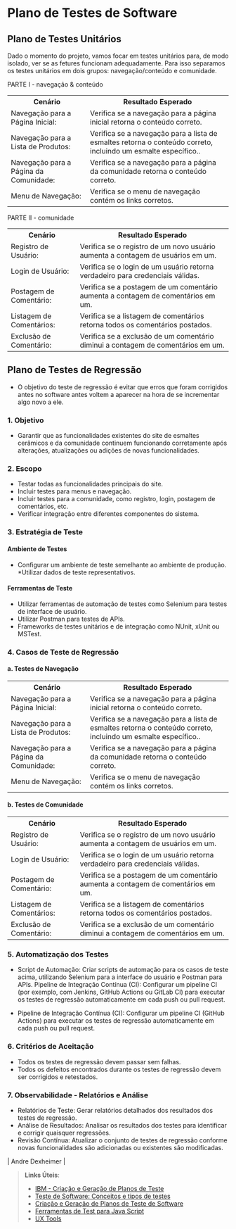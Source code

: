 # Plano de Testes de Software

## Plano de Testes Unitários

Dado o momento do projeto, vamos focar em testes unitários para, de modo isolado, ver se as fetures funcionam adequadamente. Para isso separamos os testes unitários em dois grupos: navegação/conteúdo e comunidade.

PARTE I - navegação & conteúdo	

<table>
  <tr>
    <th>Cenário</th>
    <th>Resultado Esperado</th>
  </tr>
  <tr>
    <td>Navegação para a Página Inicial:</td>
    <td>Verifica se a navegação para a página inicial retorna o conteúdo correto.</td>
  </tr>
  <tr>
    <td>Navegação para a Lista de Produtos:</td>
    <td>Verifica se a navegação para a lista de esmaltes retorna o conteúdo correto, incluindo um esmalte específico..</td>
  </tr>
  <tr>
    <td>Navegação para a Página da Comunidade:</td>
    <td>Verifica se a navegação para a página da comunidade retorna o conteúdo correto.</td>
  </tr>
  <tr>
    <td>Menu de Navegação:</td>
    <td>Verifica se o menu de navegação contém os links corretos.</td>
  </tr>
 </table>

PARTE II - comunidade

<table>
  <tr>
    <th>Cenário</th>
    <th>Resultado Esperado</th>
  </tr>
  <tr>
    <td>Registro de Usuário:</td>
    <td>Verifica se o registro de um novo usuário aumenta a contagem de usuários em um.</td>
  </tr>
  <tr>
    <td>Login de Usuário:</td>
    <td>Verifica se o login de um usuário retorna verdadeiro para credenciais válidas.</td>
  </tr>
  <tr>
    <td>Postagem de Comentário:</td>
    <td>Verifica se a postagem de um comentário aumenta a contagem de comentários em um.</td>
  </tr>
  <tr>
    <td>Listagem de Comentários:</td>
    <td>Verifica se a listagem de comentários retorna todos os comentários postados.</td>
  </tr>
  <tr>
    <td>Exclusão de Comentário:</td>
    <td>Verifica se a exclusão de um comentário diminui a contagem de comentários em um.</td>
  </tr>
 </table>

## Plano de Testes de Regressão

* O objetivo do teste de regressão é evitar que erros que foram corrigidos antes no software antes voltem a aparecer na hora de se incrementar algo novo a ele.

### 1. Objetivo
* Garantir que as funcionalidades existentes do site de esmaltes cerâmicos e da comunidade continuem funcionando corretamente após alterações, atualizações ou adições de novas funcionalidades.

### 2. Escopo
* Testar todas as funcionalidades principais do site.
* Incluir testes para menus e navegação.
* Incluir testes para a comunidade, como registro, login, postagem de comentários, etc.
* Verificar integração entre diferentes componentes do sistema.

### 3. Estratégia de Teste

#### Ambiente de Testes

* Configurar um ambiente de teste semelhante ao ambiente de produção.
*Utilizar dados de teste representativos.

#### Ferramentas de Teste

* Utilizar ferramentas de automação de testes como Selenium para testes de interface de usuário.
* Utilizar Postman para testes de APIs.
* Frameworks de testes unitários e de integração como NUnit, xUnit ou MSTest.

### 4. Casos de Teste de Regressão

#### a. Testes de Navegação

<table>
  <tr>
    <th>Cenário</th>
    <th>Resultado Esperado</th>
  </tr>
  <tr>
    <td>Navegação para a Página Inicial:</td>
    <td>Verifica se a navegação para a página inicial retorna o conteúdo correto.</td>
  </tr>
  <tr>
    <td>Navegação para a Lista de Produtos:</td>
    <td>Verifica se a navegação para a lista de esmaltes retorna o conteúdo correto, incluindo um esmalte específico..</td>
  </tr>
  <tr>
    <td>Navegação para a Página da Comunidade:</td>
    <td>Verifica se a navegação para a página da comunidade retorna o conteúdo correto.</td>
  </tr>
  <tr>
    <td>Menu de Navegação:</td>
    <td>Verifica se o menu de navegação contém os links corretos.</td>
  </tr>
 </table>

#### b. Testes de Comunidade

 <table>
  <tr>
    <th>Cenário</th>
    <th>Resultado Esperado</th>
  </tr>
  <tr>
    <td>Registro de Usuário:</td>
    <td>Verifica se o registro de um novo usuário aumenta a contagem de usuários em um.</td>
  </tr>
  <tr>
    <td>Login de Usuário:</td>
    <td>Verifica se o login de um usuário retorna verdadeiro para credenciais válidas.</td>
  </tr>
  <tr>
    <td>Postagem de Comentário:</td>
    <td>Verifica se a postagem de um comentário aumenta a contagem de comentários em um.</td>
  </tr>
  <tr>
    <td>Listagem de Comentários:</td>
    <td>Verifica se a listagem de comentários retorna todos os comentários postados.</td>
  </tr>
  <tr>
    <td>Exclusão de Comentário:</td>
    <td>Verifica se a exclusão de um comentário diminui a contagem de comentários em um.</td>
  </tr>
 </table>

### 5. Automatização dos Testes

* Script de Automação: Criar scripts de automação para os casos de teste acima, utilizando Selenium para a interface do usuário e Postman para APIs.
Pipeline de Integração Contínua (CI): Configurar um pipeline CI (por exemplo, com Jenkins, GitHub Actions ou GitLab CI) para executar os testes de regressão automaticamente em cada push ou pull request.

* Pipeline de Integração Contínua (CI): Configurar um pipeline CI (GitHub Actions) para executar os testes de regressão automaticamente em cada push ou pull request.

### 6. Critérios de Aceitação

* Todos os testes de regressão devem passar sem falhas.
* Todos os defeitos encontrados durante os testes de regressão devem ser corrigidos e retestados.
  
### 7. Observabilidade - Relatórios e Análise

* Relatórios de Teste: Gerar relatórios detalhados dos resultados dos testes de regressão.
* Análise de Resultados: Analisar os resultados dos testes para identificar e corrigir quaisquer regressões.
* Revisão Contínua: Atualizar o conjunto de testes de regressão conforme novas funcionalidades são adicionadas ou existentes são modificadas.

| Andre Dexheimer |
 
> **Links Úteis**:
> - [IBM - Criação e Geração de Planos de Teste](https://www.ibm.com/developerworks/br/local/rational/criacao_geracao_planos_testes_software/index.html)
> -  [Teste de Software: Conceitos e tipos de testes](https://blog.onedaytesting.com.br/teste-de-software/)
> - [Criação e Geração de Planos de Teste de Software](https://www.ibm.com/developerworks/br/local/rational/criacao_geracao_planos_testes_software/index.html)
> - [Ferramentas de Test para Java Script](https://geekflare.com/javascript-unit-testing/)
> - [UX Tools](https://uxdesign.cc/ux-user-research-and-user-testing-tools-2d339d379dc7)
